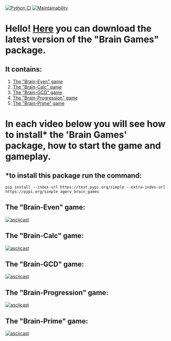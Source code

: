 [![Python CI](https://github.com/agmrv/python-project-lvl1/workflows/Python%20CI/badge.svg)](https://github.com/agmrv/python-project-lvl1/actions)
[![Maintainability](https://api.codeclimate.com/v1/badges/b2cb282c36fe9254b9fd/maintainability)](https://codeclimate.com/github/agmrv/python-project-lvl1/maintainability)

# Hello! [**Here**](https://test.pypi.org/project/agmrv-brain-games/#files) you can download the latest version of the **"Brain Games"** package.

## It contains:
1. [The "Brain-Even" game](##The-"Brain-Even"-game)
2. [The "Brain-Calc" game](##The-"Brain-Calc"-game)
3. [The "Brain-GCD" game](##The-"Brain-GCD"-game)
4. [The "Brain-Progression" game](##The-"Brain-Progression"-game)
5. [The "Brain-Prime" game](##The-"Brain-Prime"-game)

# In each video below you will see how to install* the 'Brain Games' package,  how to start the game and gameplay.
## *to install this package run the command: 
`pip install --index-url https://test.pypi.org/simple --extra-index-url https://pypi.org/simple agmrv_brain_games`

## The "Brain-Even" game:
[![asciicast](https://asciinema.org/a/Vpqpuybx8aBbJFYc1YljEGiCN.svg)](https://asciinema.org/a/Vpqpuybx8aBbJFYc1YljEGiCN)
## The "Brain-Calc" game:
[![asciicast](https://asciinema.org/a/Jj4QIPl11QiKxqwwVKsEuU3KO.svg)](https://asciinema.org/a/Jj4QIPl11QiKxqwwVKsEuU3KO)
## The "Brain-GCD" game:
[![asciicast](https://asciinema.org/a/7Mqm9jxTYIABXRmChgZsvHu6p.svg)](https://asciinema.org/a/7Mqm9jxTYIABXRmChgZsvHu6p)
## The "Brain-Progression" game:
[![asciicast](https://asciinema.org/a/TttvIucfG7cAlso6o1txDMFBF.svg)](https://asciinema.org/a/TttvIucfG7cAlso6o1txDMFBF)
## The "Brain-Prime" game:
[![asciicast](https://asciinema.org/a/0mltNNh1CQRbAfN8oCjPzwmyO.svg)](https://asciinema.org/a/0mltNNh1CQRbAfN8oCjPzwmyO)